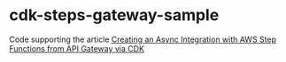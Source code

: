 # cdk-steps-gateway-sample

Code supporting the article [Creating an Async Integration with AWS Step Functions from API Gateway via CDK](https://tinyurl.com/29yzm5du)
